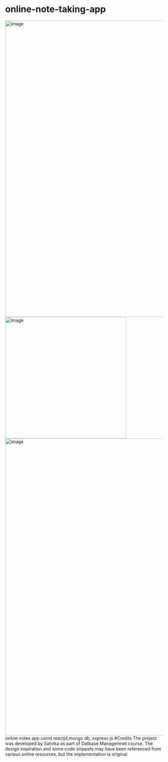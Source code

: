 # online-note-taking-app
<img width="945" alt="image" src="https://github.com/slytechiefrommagentashore/online-note-taking-app/assets/97241435/a484202e-1dd3-40b9-93b1-c94bffd04c8d">
<img width="387" alt="image" src="https://github.com/slytechiefrommagentashore/online-note-taking-app/assets/97241435/e9efb2fc-450f-45c5-bd81-45d2fc771384">
<img width="947" alt="image" src="https://github.com/slytechiefrommagentashore/online-note-taking-app/assets/97241435/1858b8fd-e32f-415c-82ab-fadad1066e5d">
online notes app usind reactjd,mongo db, express js 
#Credits
The project was developed by Satvika as part of Datbase Managemnet course. The design inspiration and some code snippets may have been referenced from various online resources, but the implementation is original.
